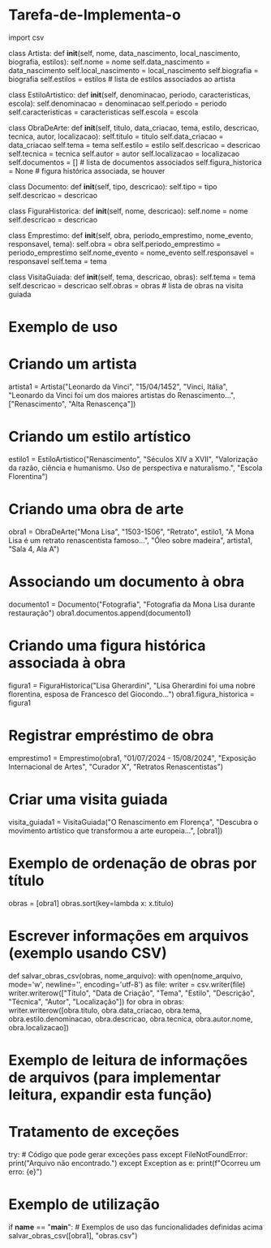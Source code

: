 # Tarefa-de-Implementa-o
import csv

class Artista:
    def __init__(self, nome, data_nascimento, local_nascimento, biografia, estilos):
        self.nome = nome
        self.data_nascimento = data_nascimento
        self.local_nascimento = local_nascimento
        self.biografia = biografia
        self.estilos = estilos  # lista de estilos associados ao artista

class EstiloArtistico:
    def __init__(self, denominacao, periodo, caracteristicas, escola):
        self.denominacao = denominacao
        self.periodo = periodo
        self.caracteristicas = caracteristicas
        self.escola = escola

class ObraDeArte:
    def __init__(self, titulo, data_criacao, tema, estilo, descricao, tecnica, autor, localizacao):
        self.titulo = titulo
        self.data_criacao = data_criacao
        self.tema = tema
        self.estilo = estilo
        self.descricao = descricao
        self.tecnica = tecnica
        self.autor = autor
        self.localizacao = localizacao
        self.documentos = []  # lista de documentos associados
        self.figura_historica = None  # figura histórica associada, se houver

class Documento:
    def __init__(self, tipo, descricao):
        self.tipo = tipo
        self.descricao = descricao

class FiguraHistorica:
    def __init__(self, nome, descricao):
        self.nome = nome
        self.descricao = descricao

class Emprestimo:
    def __init__(self, obra, periodo_emprestimo, nome_evento, responsavel, tema):
        self.obra = obra
        self.periodo_emprestimo = periodo_emprestimo
        self.nome_evento = nome_evento
        self.responsavel = responsavel
        self.tema = tema

class VisitaGuiada:
    def __init__(self, tema, descricao, obras):
        self.tema = tema
        self.descricao = descricao
        self.obras = obras  # lista de obras na visita guiada

# Exemplo de uso
# Criando um artista
artista1 = Artista("Leonardo da Vinci", "15/04/1452", "Vinci, Itália",
                   "Leonardo da Vinci foi um dos maiores artistas do Renascimento...",
                   ["Renascimento", "Alta Renascença"])

# Criando um estilo artístico
estilo1 = EstiloArtistico("Renascimento", "Séculos XIV a XVII",
                          "Valorização da razão, ciência e humanismo. Uso de perspectiva e naturalismo.",
                          "Escola Florentina")

# Criando uma obra de arte
obra1 = ObraDeArte("Mona Lisa", "1503-1506", "Retrato", estilo1, "A Mona Lisa é um retrato renascentista famoso...",
                   "Óleo sobre madeira", artista1, "Sala 4, Ala A")

# Associando um documento à obra
documento1 = Documento("Fotografia", "Fotografia da Mona Lisa durante restauração")
obra1.documentos.append(documento1)

# Criando uma figura histórica associada à obra
figura1 = FiguraHistorica("Lisa Gherardini", "Lisa Gherardini foi uma nobre florentina, esposa de Francesco del Giocondo...")
obra1.figura_historica = figura1

# Registrar empréstimo de obra
emprestimo1 = Emprestimo(obra1, "01/07/2024 - 15/08/2024", "Exposição Internacional de Artes", "Curador X",
                         "Retratos Renascentistas")

# Criar uma visita guiada
visita_guiada1 = VisitaGuiada("O Renascimento em Florença", "Descubra o movimento artístico que transformou a arte europeia...",
                              [obra1])

# Exemplo de ordenação de obras por título
obras = [obra1]
obras.sort(key=lambda x: x.titulo)

# Escrever informações em arquivos (exemplo usando CSV)
def salvar_obras_csv(obras, nome_arquivo):
    with open(nome_arquivo, mode='w', newline='', encoding='utf-8') as file:
        writer = csv.writer(file)
        writer.writerow(["Título", "Data de Criação", "Tema", "Estilo", "Descrição", "Técnica", "Autor", "Localização"])
        for obra in obras:
            writer.writerow([obra.titulo, obra.data_criacao, obra.tema, obra.estilo.denominacao,
                             obra.descricao, obra.tecnica, obra.autor.nome, obra.localizacao])

# Exemplo de leitura de informações de arquivos (para implementar leitura, expandir esta função)

# Tratamento de exceções
try:
    # Código que pode gerar exceções
    pass
except FileNotFoundError:
    print("Arquivo não encontrado.")
except Exception as e:
    print(f"Ocorreu um erro: {e}")

# Exemplo de utilização
if __name__ == "__main__":
    # Exemplos de uso das funcionalidades definidas acima
    salvar_obras_csv([obra1], "obras.csv")
